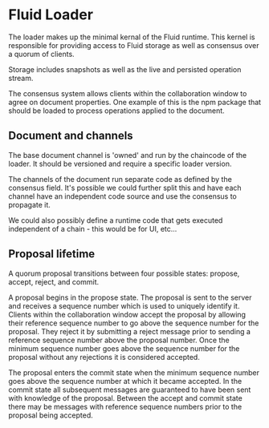 # Fluid Loader

The loader makes up the minimal kernal of the Fluid runtime. This kernel is responsible for providing access to
Fluid storage as well as consensus over a quorum of clients.

Storage includes snapshots as well as the live and persisted operation stream.

The consensus system allows clients within the collaboration window to agree on document properties. One
example of this is the npm package that should be loaded to process operations applied to the document.

## Document and channels

The base document channel is 'owned' and run by the chaincode of the loader. It should be versioned and require
a specific loader version.

The channels of the document run separate code as defined by the consensus field. It's possible we could further
split this and have each channel have an independent code source and use the consensus to propagate it.

We could also possibly define a runtime code that gets executed independent of a chain - this would be for UI,
etc...

## Proposal lifetime

A quorum proposal transitions between four possible states: propose, accept, reject, and commit.

A proposal begins in the propose state. The proposal is sent to the server and receives a sequence number which is
used to uniquely identify it. Clients within the collaboration window accept the proposal by allowing their
reference sequence number to go above the sequence number for the proposal. They reject it by submitting a reject
message prior to sending a reference sequence number above the proposal number. Once the minimum sequence number
goes above the sequence number for the proposal without any rejections it is considered accepted.

The proposal enters the commit state when the minimum sequence number goes above the sequence number at which it
became accepted. In the commit state all subsequent messages are guaranteed to have been sent with knowledge of
the proposal. Between the accept and commit state there may be messages with reference sequence numbers prior to
the proposal being accepted.